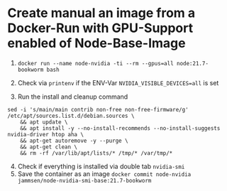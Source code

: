 # Create manual an image from a Docker-Run with GPU-Support enabled of Node-Base-Image 

1) `docker run --name node-nvidia -ti --rm --gpus=all node:21.7-bookworm bash`

2) Check via `printenv` if the ENV-Var `NVIDIA_VISIBLE_DEVICES=all` is set

3) Run the install and cleanup command 
```shell
sed -i 's/main/main contrib non-free non-free-firmware/g' /etc/apt/sources.list.d/debian.sources \
    && apt update \
    && apt install -y --no-install-recommends --no-install-suggests nvidia-driver htop aha \
    && apt-get autoremove -y --purge \
    && apt-get clean \
    && rm -rf /var/lib/apt/lists/* /tmp/* /var/tmp/*
```
4) Check if everything is installed via double tab `nvidia-smi`
5) Save the container as an image `docker commit node-nvidia jammsen/node-nvidia-smi-base:21.7-bookworm`